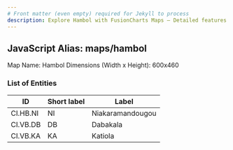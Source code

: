 ```yaml
---
# Front matter (even empty) required for Jekyll to process
description: Explore Hambol with FusionCharts Maps – Detailed features for seamless integration. Try now & enhance your data visualization today! 
---
```


## JavaScript Alias: maps/hambol

Map Name: Hambol
Dimensions (Width x Height): 600x460

### List of Entities

ID | Short label | Label
---|---|---|
CI.HB.NI|NI|Niakaramandougou
CI.VB.DB|DB|Dabakala
CI.VB.KA|KA|Katiola
